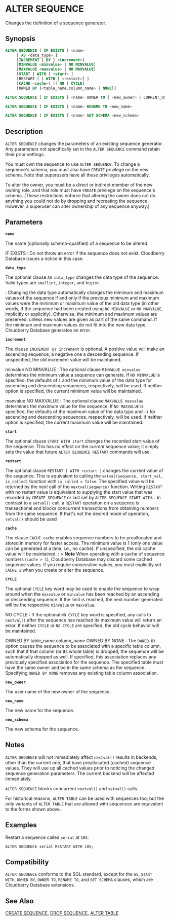 # ALTER SEQUENCE

Changes the definition of a sequence generator.

## Synopsis

```sql
ALTER SEQUENCE [ IF EXISTS ] <name>
     [ AS <data_type> ]
     [INCREMENT [ BY ] <increment>] 
     [MINVALUE <minvalue> | NO MINVALUE] 
     [MAXVALUE <maxvalue> | NO MAXVALUE] 
     [START [ WITH ] <start> ]
     [RESTART [ [ WITH ] <restart>] ]
     [CACHE <cache>] [[ NO ] CYCLE] 
     [OWNED BY {<table_name.column_name> | NONE}]

ALTER SEQUENCE [ IF EXISTS ] <name> OWNER TO { <new_owner> | CURRENT_USER | SESSION_USER }

ALTER SEQUENCE [ IF EXISTS ] <name> RENAME TO <new_name>

ALTER SEQUENCE [ IF EXISTS ] <name> SET SCHEMA <new_schema>
```

## Description

`ALTER SEQUENCE` changes the parameters of an existing sequence generator. Any parameters not specifically set in the `ALTER SEQUENCE` command retain their prior settings.

You must own the sequence to use `ALTER SEQUENCE`. To change a sequence's schema, you must also have `CREATE` privilege on the new schema. Note that superusers have all these privileges automatically.

To alter the owner, you must be a direct or indirect member of the new owning role, and that role must have `CREATE` privilege on the sequence's schema. (These restrictions enforce that altering the owner does not do anything you could not do by dropping and recreating the sequence. However, a superuser can alter ownership of any sequence anyway.)

## Parameters

**`name`**

The name (optionally schema-qualified) of a sequence to be altered.

IF EXISTS
:   Do not throw an error if the sequence does not exist. Cloudberry Database issues a notice in this case.

**`data_type`**

The optional clause `AS data_type` changes the data type of the sequence. Valid types are `smallint`, `integer`, and `bigint`.

:   Changing the data type automatically changes the minimum and maximum values of the sequence if and only if the previous minimum and maximum values were the minimum or maximum value of the old data type (in other words, if the sequence had been created using `NO MINVALUE` or `NO MAXVALUE`, implicitly or explicitly). Otherwise, the minimum and maximum values are preserved, unless new values are given as part of the same command. If the minimum and maximum values do not fit into the new data type, Cloudberry Database generates an error.

**`increment`**

The clause `INCREMENT BY increment` is optional. A positive value will make an ascending sequence, a negative one a descending sequence. If unspecified, the old increment value will be maintained.

minvalue
NO MINVALUE
:   The optional clause `MINVALUE minvalue` determines the minimum value a sequence can generate. If `NO MINVALUE` is specified, the defaults of `1` and the minimum value of the data type for ascending and descending sequences, respectively, will be used. If neither option is specified, the current minimum value will be maintained.

maxvalue
NO MAXVALUE
:   The optional clause `MAXVALUE maxvalue` determines the maximum value for the sequence. If `NO MAXVALUE` is specified, the defaults of the maximum value of the data type and `-1` for ascending and descending sequences, respectively, will be used. If neither option is specified, the current maximum value will be maintained.

**`start`**

The optional clause `START WITH start` changes the recorded start value of the sequence. This has no effect on the *current* sequence value; it simply sets the value that future `ALTER SEQUENCE RESTART` commands will use.

**`restart`**

The optional clause `RESTART [ WITH restart ]` changes the current value of the sequence. This is equivalent to calling the `setval(sequence, start_val, is_called)` function with `is_called = false`. The specified value will be returned by the *next* call of the `nextval(sequence)` function. Writing `RESTART` with no restart value is equivalent to supplying the start value that was recorded by `CREATE SEQUENCE` or last set by `ALTER SEQUENCE START WITH`.
:   In contrast to a `setval()` call, a `RESTART` operation on a sequence is transactional and blocks concurrent transactions from obtaining numbers from the same sequence. If that's not the desired mode of operation, `setval()` should be used

**`cache`**

The clause `CACHE cache` enables sequence numbers to be preallocated and stored in memory for faster access. The minimum value is 1 (only one value can be generated at a time, i.e., no cache). If unspecified, the old cache value will be maintained.
:   > **Note** When operating with a cache of sequence numbers (`cache > 1`), Cloudberry Database may discard some cached sequence values. If you require consecutive values, you must explicitly set `CACHE 1` when you create or alter the sequence.

**`CYCLE`**

The optional `CYCLE` key word may be used to enable the sequence to wrap around when the `maxvalue` or `minvalue` has been reached by an ascending or descending sequence. If the limit is reached, the next number generated will be the respective `minvalue` or `maxvalue`.

NO CYCLE
:   If the optional `NO CYCLE` key word is specified, any calls to `nextval()` after the sequence has reached its maximum value will return an error. If neither `CYCLE` or `NO CYCLE` are specified, the old cycle behavior will be maintained.

OWNED BY table_name.column_name
OWNED BY NONE
:   The `OWNED BY` option causes the sequence to be associated with a specific table column, such that if that column (or its whole table) is dropped, the sequence will be automatically dropped as well. If specified, this association replaces any previously specified association for the sequence. The specified table must have the same owner and be in the same schema as the sequence. Specifying `OWNED BY NONE` removes any existing table column association.

**`new_owner`**

The user name of the new owner of the sequence.

**`new_name`**

The new name for the sequence.

**`new_schema`**

The new schema for the sequence.

## Notes

`ALTER SEQUENCE` will not immediately affect `nextval()` results in backends, other than the current one, that have preallocated (cached) sequence values. They will use up all cached values prior to noticing the changed sequence generation parameters. The current backend will be affected immediately.

`ALTER SEQUENCE` blocks concurrent `nextval()` and `setval()` calls.

For historical reasons, `ALTER TABLE` can be used with sequences too; but the only variants of `ALTER TABLE` that are allowed with sequences are equivalent to the forms shown above.

## Examples

Restart a sequence called `serial` at `105`:

```
ALTER SEQUENCE serial RESTART WITH 105;
```

## Compatibility

`ALTER SEQUENCE` conforms to the SQL standard, except for the `AS`, `START WITH`, `OWNED BY`, `OWNER TO`, `RENAME TO`, and `SET SCHEMA` clauses, which are Cloudberry Database extensions.

## See Also

[CREATE SEQUENCE](/docs/sql-statements/sql-stmt-create-sequence.md), [DROP SEQUENCE](/docs/sql-statements/sql-stmt-drop-sequence.md), [ALTER TABLE](/docs/sql-statements/sql-stmt-alter-table.md)




